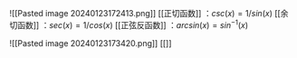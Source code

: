 ![[Pasted image 20240123172413.png]]
[[正切函数]] ：$csc (x) = 1 / sin(x)$
[[余切函数]] ：$sec (x) = 1 / cos(x)$
[[正弦反函数]] ：$arcsin (x) = sin^{-1}(x)$

![[Pasted image 20240123173420.png]] 
[[]]


